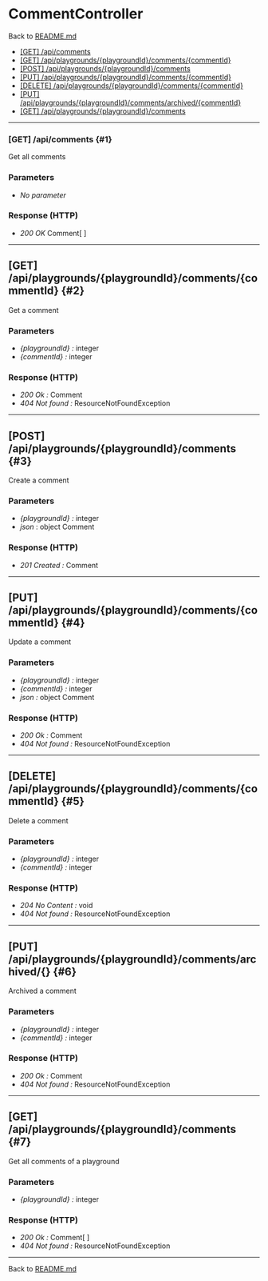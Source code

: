 # CommentController

Back to [README.md](../README.md)

- [[GET] /api/comments](#1)
- [[GET] /api/playgrounds/\{playgroundId\}/comments/\{commentId\}](#2)
- [[POST] /api/playgrounds/\{playgroundId\}/comments](#3)
- [[PUT] /api/playgrounds/\{playgroundId\}/comments/\{commentId\}](#4)
- [[DELETE] /api/playgrounds/\{playgroundId\}/comments/\{commentId\}](#5)
- [[PUT] /api/playgrounds/\{playgroundId\}/comments/archived/\{commentId\}](#6)
- [[GET] /api/playgrounds/\{playgroundId\}/comments](#7)

___

### [GET] /api/comments {#1}

Get all comments

### Parameters

- *No parameter*

### Response (HTTP)

- *200 OK* Comment[ ]

___

## [GET] /api/playgrounds/\{playgroundId\}/comments/\{commentId\} {#2}

Get a comment

### Parameters

- *\{playgroundId\} :* integer
- *\{commentId\} :* integer

### Response (HTTP)

- *200 Ok :* Comment
- *404 Not found :* ResourceNotFoundException

___

## [POST] /api/playgrounds/\{playgroundId\}/comments {#3}

Create a comment

### Parameters

- *\{playgroundId\} :* integer
- *json* : object Comment

### Response (HTTP)

- *201 Created :* Comment

___

## [PUT] /api/playgrounds/\{playgroundId\}/comments/\{commentId\} {#4}

Update a comment

### Parameters

- *\{playgroundId\} :* integer
- *\{commentId\} :* integer
- *json :* object Comment

### Response (HTTP)

- *200 Ok :* Comment
- *404 Not found :* ResourceNotFoundException

___

## [DELETE] /api/playgrounds/\{playgroundId\}/comments/\{commentId\} {#5}

Delete a comment

### Parameters

- *\{playgroundId\} :* integer
- *\{commentId\} :* integer

### Response (HTTP)

- *204 No Content :* void
- *404 Not found :* ResourceNotFoundException
  
___

## [PUT] /api/playgrounds/\{playgroundId\}/comments/archived/\{\} {#6}

Archived a comment

### Parameters

- *\{playgroundId\} :* integer
- *\{commentId\} :* integer

### Response (HTTP)

- *200 Ok :* Comment
- *404 Not found :* ResourceNotFoundException

___

## [GET] /api/playgrounds/\{playgroundId\}/comments {#7}

Get all comments of a playground

### Parameters

- *\{playgroundId\} :* integer

### Response (HTTP)

- *200 Ok :* Comment[ ]
- *404 Not found :* ResourceNotFoundException

___

Back to [README.md](../README.md)